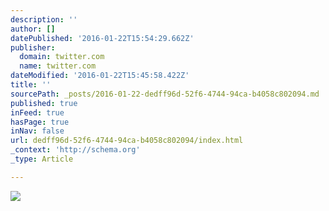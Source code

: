 ```yaml
---
description: ''
author: []
datePublished: '2016-01-22T15:54:29.662Z'
publisher:
  domain: twitter.com
  name: twitter.com
dateModified: '2016-01-22T15:45:58.422Z'
title: ''
sourcePath: _posts/2016-01-22-dedff96d-52f6-4744-94ca-b4058c802094.md
published: true
inFeed: true
hasPage: true
inNav: false
url: dedff96d-52f6-4744-94ca-b4058c802094/index.html
_context: 'http://schema.org'
_type: Article

---
```

![](https://pbs.twimg.com/media/CZUU6BoXEAAmuQq.jpg)